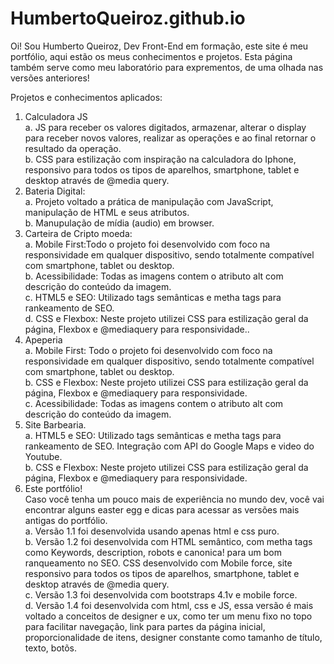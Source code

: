 # HumbertoQueiroz.github.io
Oi! Sou Humberto Queiroz, Dev Front-End em formação, este site é meu portfólio, aqui estão os meus conhecimentos e projetos. Esta página também serve como meu laboratório para exprementos, de uma olhada nas versões anteriores! <br>

Projetos e conhecimentos aplicados:
<br>
1. Calculadora JS <br>
    a. JS para receber os valores digitados, armazenar, alterar o display para receber novos valores, realizar as operações e ao final retornar o resultado da operação.<br>
    b. CSS para estilização com inspiração na calculadora do Iphone, responsivo para todos os tipos de aparelhos, smartphone, tablet e desktop através de @media query.<br>
2.  Bateria Digital:<br>
    a. Projeto voltado a prática de manipulação com JavaScript, manipulação de HTML e seus atributos.<br>
    b. Manupulação de mídia (audio) em browser.<br>
3.  Carteira de Cripto moeda:<br>
    a. Mobile First:Todo o projeto foi desenvolvido com foco na responsividade em qualquer dispositivo, sendo totalmente compatível com smartphone, tablet ou desktop.<br>
    b. Acessibilidade: Todas as imagens contem o atributo alt com descrição do conteúdo da imagem.<br>
    c. HTML5 e SEO: Utilizado tags semânticas e metha tags para rankeamento de SEO.<br>
    d. CSS e Flexbox: Neste projeto utilizei CSS para estilização geral da página, Flexbox e @mediaquery para responsividade..<br>
4. Apeperia<br>
   a. Mobile First: Todo o projeto foi desenvolvido com foco na responsividade em qualquer dispositivo, sendo totalmente compatível com smartphone, tablet ou desktop.<br>
    b. CSS e Flexbox: Neste projeto utilizei CSS para estilização geral da página, Flexbox e @mediaquery para responsividade.<br>
    c. Acessibilidade: Todas as imagens contem o atributo alt com descrição do conteúdo da imagem.<br>
6. Site Barbearia.<br>
    a. HTML5 e SEO: Utilizado tags semânticas e metha tags para rankeamento de SEO. Integração com API do Google Maps e video do Youtube. <br>
    b. CSS e Flexbox: Neste projeto utilizei CSS para estilização geral da página, Flexbox e @mediaquery para responsividade.<br>
7. Este portfólio!<br>
Caso você tenha um pouco mais de experiência no mundo dev, você vai encontrar alguns easter egg e dicas para acessar as versões mais antigas do portfólio.<br>
    a. Versão 1.1 foi desenvolvida usando apenas html e css puro.<br>
    b. Versão 1.2 foi desenvolvida com HTML semântico, com metha tags como Keywords, description, robots e canonica! para um bom ranqueamento no SEO. CSS desenvolvido com Mobile force, site responsivo para todos os tipos de aparelhos, smartphone, tablet e desktop através de @media query.<br>
    c. Versão 1.3 foi desenvolvida com bootstraps 4.1v e mobile force.<br>
    d. Versão 1.4 foi desenvolvida com html, css e JS, essa versão é mais voltado a conceitos de designer e ux, como ter um menu fixo no topo para facilitar navegação, link para partes da página inicial, proporcionalidade de itens, designer constante como tamanho de título, texto, botõs.<br>


